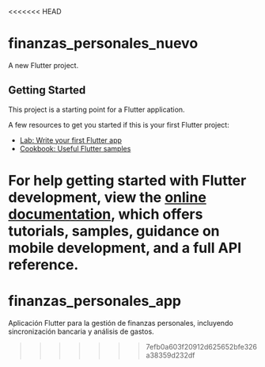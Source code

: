 <<<<<<< HEAD
# finanzas_personales_nuevo

A new Flutter project.

## Getting Started

This project is a starting point for a Flutter application.

A few resources to get you started if this is your first Flutter project:

- [Lab: Write your first Flutter app](https://docs.flutter.dev/get-started/codelab)
- [Cookbook: Useful Flutter samples](https://docs.flutter.dev/cookbook)

For help getting started with Flutter development, view the
[online documentation](https://docs.flutter.dev/), which offers tutorials,
samples, guidance on mobile development, and a full API reference.
=======
# finanzas_personales_app
Aplicación Flutter para la gestión de finanzas personales, incluyendo sincronización bancaria y análisis de gastos.
>>>>>>> 7efb0a603f20912d625652bfe326a38359d232df
